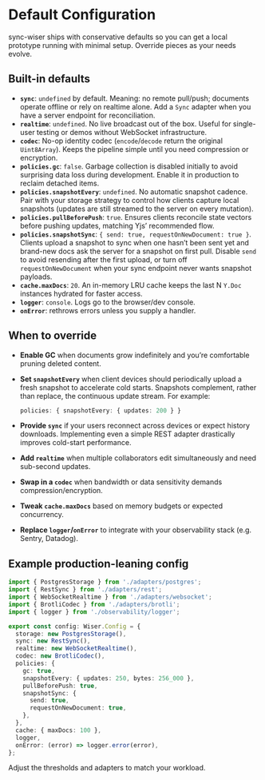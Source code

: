 # Default Configuration

sync-wiser ships with conservative defaults so you can get a local prototype running with minimal setup. Override pieces as your needs evolve.

## Built-in defaults

- **`sync`**: `undefined` by default. Meaning: no remote pull/push; documents operate offline or rely on realtime alone. Add a `Sync` adapter when you have a server endpoint for reconciliation.
- **`realtime`**: `undefined`. No live broadcast out of the box. Useful for single-user testing or demos without WebSocket infrastructure.
- **`codec`**: No-op identity codec (`encode`/`decode` return the original `Uint8Array`). Keeps the pipeline simple until you need compression or encryption.
- **`policies.gc`**: `false`. Garbage collection is disabled initially to avoid surprising data loss during development. Enable it in production to reclaim detached items.
- **`policies.snapshotEvery`**: `undefined`. No automatic snapshot cadence. Pair with your storage strategy to control how clients capture local snapshots (updates are still streamed to the server on every mutation).
- **`policies.pullBeforePush`**: `true`. Ensures clients reconcile state vectors before pushing updates, matching Yjs’ recommended flow.
- **`policies.snapshotSync`**: `{ send: true, requestOnNewDocument: true }`. Clients upload a snapshot to sync when one hasn’t been sent yet and brand-new docs ask the server for a snapshot on first pull. Disable `send` to avoid resending after the first upload, or turn off `requestOnNewDocument` when your sync endpoint never wants snapshot payloads.
- **`cache.maxDocs`**: `20`. An in-memory LRU cache keeps the last N `Y.Doc` instances hydrated for faster access.
- **`logger`**: `console`. Logs go to the browser/dev console.
- **`onError`**: rethrows errors unless you supply a handler.

## When to override

- **Enable GC** when documents grow indefinitely and you’re comfortable pruning deleted content.
- **Set `snapshotEvery`** when client devices should periodically upload a fresh snapshot to accelerate cold starts. Snapshots complement, rather than replace, the continuous update stream. For example:

  ```ts
  policies: { snapshotEvery: { updates: 200 } }
  ```

- **Provide `sync`** if your users reconnect across devices or expect history downloads. Implementing even a simple REST adapter drastically improves cold-start performance.
- **Add `realtime`** when multiple collaborators edit simultaneously and need sub-second updates.
- **Swap in a `codec`** when bandwidth or data sensitivity demands compression/encryption.
- **Tweak `cache.maxDocs`** based on memory budgets or expected concurrency.
- **Replace `logger`/`onError`** to integrate with your observability stack (e.g. Sentry, Datadog).

## Example production-leaning config

```ts
import { PostgresStorage } from './adapters/postgres';
import { RestSync } from './adapters/rest';
import { WebSocketRealtime } from './adapters/websocket';
import { BrotliCodec } from './adapters/brotli';
import { logger } from './observability/logger';

export const config: Wiser.Config = {
  storage: new PostgresStorage(),
  sync: new RestSync(),
  realtime: new WebSocketRealtime(),
  codec: new BrotliCodec(),
  policies: {
    gc: true,
    snapshotEvery: { updates: 250, bytes: 256_000 },
    pullBeforePush: true,
    snapshotSync: {
      send: true,
      requestOnNewDocument: true,
    },
  },
  cache: { maxDocs: 100 },
  logger,
  onError: (error) => logger.error(error),
};
```

Adjust the thresholds and adapters to match your workload.

